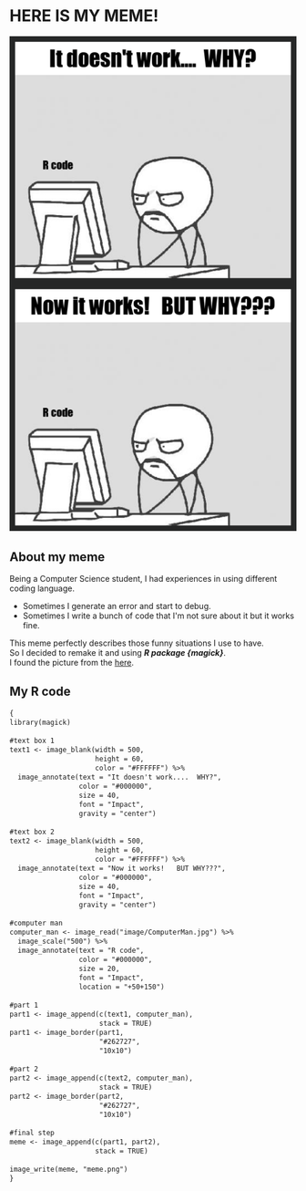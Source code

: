 # HERE IS MY MEME!

![](meme.png)

## About my meme   
Being a Computer Science student, I had experiences in using different coding language.     
- Sometimes I generate an error and start to debug.       
- Sometimes I write a bunch of code that I'm not sure about it but it works fine. 

This meme perfectly describes those funny situations I use to have.      
So I decided to remake it and using ***R package {magick}***.     
I found the picture from the [here](https://imgflip.com/memetemplate/Computer-Guy). 

## My R code 

```
{
library(magick)

#text box 1
text1 <- image_blank(width = 500,
                     height = 60,
                     color = "#FFFFFF") %>%
  image_annotate(text = "It doesn't work....  WHY?",
                 color = "#000000",
                 size = 40,
                 font = "Impact",
                 gravity = "center")

#text box 2
text2 <- image_blank(width = 500,
                     height = 60,
                     color = "#FFFFFF") %>%
  image_annotate(text = "Now it works!   BUT WHY???",
                 color = "#000000",
                 size = 40,
                 font = "Impact",
                 gravity = "center")

#computer man  
computer_man <- image_read("image/ComputerMan.jpg") %>%
  image_scale("500") %>%
  image_annotate(text = "R code",
                 color = "#000000",
                 size = 20,
                 font = "Impact",
                 location = "+50+150")

#part 1
part1 <- image_append(c(text1, computer_man), 
                      stack = TRUE)
part1 <- image_border(part1, 
                      "#262727", 
                      "10x10")

#part 2
part2 <- image_append(c(text2, computer_man), 
                      stack = TRUE)
part2 <- image_border(part2,
                      "#262727",
                      "10x10")

#final step
meme <- image_append(c(part1, part2), 
                     stack = TRUE)

image_write(meme, "meme.png")
}
```

